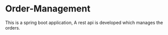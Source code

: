 # Order-Management
This is a spring boot application, A rest api is developed which manages the orders.

